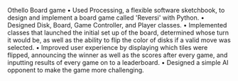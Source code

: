 Othello Board game
• Used Processing, a flexible software sketchbook, to design and implement a board game called 'Reversi' with Python.
• Designed Disk, Board, Game Controller, and Player classes.
• Implemented classes that launched the initial set up of the board, determined whose turn it would be, as well as the ability to flip the color of disks if a valid move was selected.
• Improved user experience by displaying which tiles were flipped, announcing the winner as well as the scores after every game, and inputting results of every game on to a leaderboard.
• Designed a simple AI opponent to make the game more challenging.


